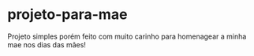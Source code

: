 # projeto-para-mae
Projeto simples porém feito com muito carinho para homenagear a minha mae nos dias das mães!
